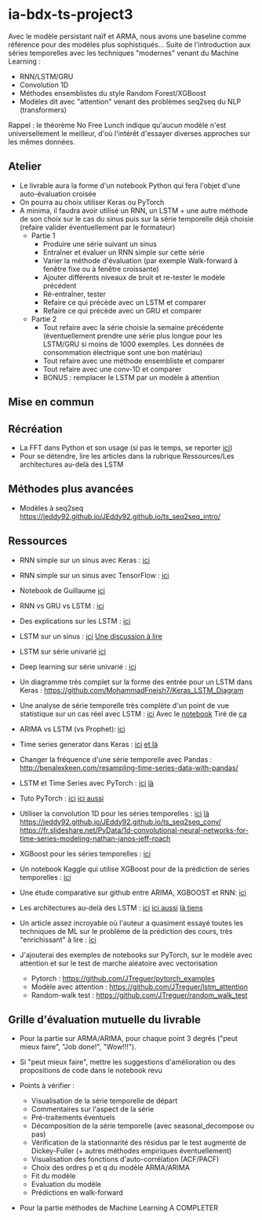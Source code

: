 # ia-bdx-ts-project3
Avec le modèle persistant naïf et ARMA, nous avons une baseline comme référence pour des modèles plus sophistiqués...
Suite de l'introduction aux séries temporelles avec les techniques "modernes" venant du Machine Learning :
  * RNN/LSTM/GRU
  * Convolution 1D
  * Méthodes ensemblistes du style Random Forest/XGBoost
  * Modèles dit avec "attention" venant des problèmes seq2seq du NLP (transformers) 
  
 Rappel : le théorème No Free Lunch indique qu'aucun modèle n'est universellement le meilleur, d'où l'intérêt d'essayer diverses approches sur les mêmes données.

## Atelier
* Le livrable aura la forme d'un notebook Python qui fera l'objet d'une auto-évaluation croisée
* On pourra au choix utiliser Keras ou PyTorch
* A minima, il faudra avoir utilisé un RNN, un LSTM + une autre méthode de son choix sur le cas du sinus puis sur la série temporelle déjà choisie (refaire valider éventuellement par le formateur)
  * Partie 1
    * Produire une série suivant un sinus
    * Entraîner et évaluer un RNN simple sur cette série
    * Varier la méthode d'évaluation (par exemple Walk-forward à fenêtre fixe ou à fenêtre croissante)
    * Ajouter différents niveaux de bruit et re-tester le modèle précédent
    * Ré-entraîner, tester
    * Refaire ce qui précède avec un LSTM et comparer
    * Refaire ce qui précède avec un GRU et comparer
  * Partie 2
    * Tout refaire avec la série choisie la semaine précédente (éventuellement prendre une série plus longue pour les LSTM/GRU si moins de 1000 exemples. Les données de consommation électrique sont une bon matériau)
    * Tout refaire avec une méthode ensembliste et comparer
    * Tout refaire avec une conv-1D et comparer
    * BONUS : remplacer le LSTM par un modèle à attention
    

## Mise en commun

## Récréation
* La FFT dans Python et son usage  (si pas le temps, se reporter [ici](https://www.ritchievink.com/blog/2017/04/23/understanding-the-fourier-transform-by-example/))
* Pour se détendre, lire les articles dans la rubrique Ressources/Les architectures au-delà des LSTM

## Méthodes plus avancées
* Modèles à  seq2seq https://jeddy92.github.io/JEddy92.github.io/ts_seq2seq_intro/

## Ressources

* RNN simple sur un sinus avec Keras : [ici](https://fairyonice.github.io/Understand-Keras%27s-RNN-behind-the-scenes-with-a-sin-wave-example.html)
* RNN simple sur un sinus avec TensorFlow : [ici](https://medium.com/@jkim2718/time-series-prediction-using-rnn-in-tensorflow-738e2dcfca96)
* Notebook de Guillaume [ici](https://github.com/guitoo/TimeSeries)

* RNN vs GRU vs LSTM : [ici](http://dprogrammer.org/rnn-lstm-gru)

* Des explications sur les LSTM : [ici](https://colah.github.io/posts/2015-08-Understanding-LSTMs/)

* LSTM sur un sinus : 
[ici](https://medium.com/@krzysztofbalka/training-keras-lstm-to-generate-sine-function-2e3c0ca42c3b)
[Une discussion à lire](https://datascience.stackexchange.com/questions/31923/training-an-lstm-to-track-sine-waves)

* LSTM sur série univarié [ici](https://machinelearningmastery.com/time-series-forecasting-long-short-term-memory-network-python/)

* Deep learning sur série univarié : [ici](https://machinelearningmastery.com/how-to-develop-deep-learning-models-for-univariate-time-series-forecasting/)

* Un diagramme très complet sur la forme des entrée pour un LSTM dans Keras : https://github.com/MohammadFneish7/Keras_LSTM_Diagram

* Une analyse de série temporelle très complète d'un point de vue statistique sur un cas réel avec LSTM : [ici](https://towardsdatascience.com/time-series-analysis-visualization-forecasting-with-lstm-77a905180eba)
Avec le [notebook](https://github.com/susanli2016/Machine-Learning-with-Python/blob/master/LSTM%20Time%20Series%20Power%20Consumption.ipynb)
Tiré de [ça](https://machinelearningmastery.com/multivariate-time-series-forecasting-lstms-keras/)

* ARIMA vs LSTM (vs Prophet): [ici](https://medium.com/@cdabakoglu/time-series-forecasting-arima-lstm-prophet-with-python-e73a750a9887)

* Time series generator dans Keras : [ici](https://machinelearningmastery.com/how-to-use-the-timeseriesgenerator-for-time-series-forecasting-in-keras/) [et là](https://www.dlology.com/blog/how-to-use-keras-timeseriesgenerator-for-time-series-data/)

* Changer la fréquence d'une série temporelle avec Pandas :
http://benalexkeen.com/resampling-time-series-data-with-pandas/

* LSTM et Time Series avec PyTorch : [ici](https://www.jessicayung.com/lstms-for-time-series-in-pytorch/)
[là](https://stackabuse.com/time-series-prediction-using-lstm-with-pytorch-in-python/)

* Tuto PyTorch : [ici](https://pytorch.org/tutorials/beginner/deep_learning_60min_blitz.html)
[ici aussi](https://www.analyticsvidhya.com/blog/2019/09/introduction-to-pytorch-from-scratch/)

* Utiliser la convolution 1D pour les séries temporelles : [ici](https://machinelearningmastery.com/how-to-develop-convolutional-neural-networks-for-multi-step-time-series-forecasting/)
[là](https://towardsdatascience.com/how-to-use-convolutional-neural-networks-for-time-series-classification-56b1b0a07a57)
https://jeddy92.github.io/JEddy92.github.io/ts_seq2seq_conv/
https://fr.slideshare.net/PyData/1d-convolutional-neural-networks-for-time-series-modeling-nathan-janos-jeff-roach

* XGBoost pour les séries temporelles : [ici](https://towardsdatascience.com/using-gradient-boosting-for-time-series-prediction-tasks-600fac66a5fc)

* Un notebook Kaggle qui utilise XGBoost pour de la prédiction de séries temporelles : [ici](https://www.kaggle.com/furiousx7/xgboost-time-series)

* Une étude comparative sur github entre ARIMA, XGBOOST et RNN: [ici](https://github.com/Jenniferz28/Time-Series-ARIMA-XGBOOST-RNN)

* Les architectures au-delà des LSTM : [ici](https://towardsdatascience.com/the-fall-of-rnn-lstm-2d1594c74ce0)
[ici aussi](https://towardsdatascience.com/attn-illustrated-attention-5ec4ad276ee3)
[là tiens](https://medium.com/@adityathiruvengadam/transformer-architecture-attention-is-all-you-need-aeccd9f50d09)

* Un article assez incroyable où l'auteur a quasiment essayé toutes les techniques de ML sur le problème de la prédiction des cours, très "enrichissant" à lire : [ici](https://towardsdatascience.com/aifortrading-2edd6fac689d)


* J'ajouterai des exemples de notebooks sur PyTorch, sur le modèle avec attention et sur le test de marche aléatoire avec vectorisation
  * Pytorch : https://github.com/JTreguer/pytorch_examples
  * Modèle avec attention : https://github.com/JTreguer/lstm_attention
  * Random-walk test : https://github.com/JTreguer/random_walk_test

## Grille d'évaluation mutuelle du livrable

* Pour la partie sur ARMA/ARIMA, pour chaque point 3 degrés ("peut mieux faire", "Job done!", "Wow!!!").
* Si "peut mieux faire", mettre les suggestions d'amélioration ou des propositions de code dans le notebook revu
* Points à vérifier :
    * Visualisation de la série temporelle de départ
    * Commentaires sur l'aspect de la série
    * Pré-traitements éventuels
    * Décomposition de la série temporelle (avec seasonal_decompose ou pas)
    * Vérification de la stationnarité des résidus par le test augmenté de Dickey-Fuller (+ autres méthodes empiriques éventuellement)
    * Visualisation des fonctions d'auto-corrélation (ACF/PACF)
    * Choix des ordres p et q du modèle ARMA/ARIMA
    * Fit du modèle
    * Evaluation du modèle
    * Prédictions en walk-forward
   
* Pour la partie méthodes de Machine Learning
A COMPLETER
